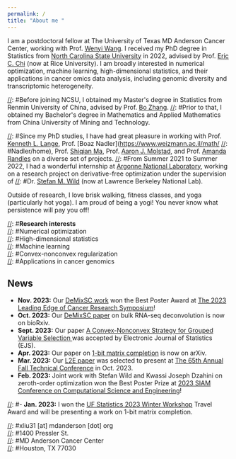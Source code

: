 ```yaml
---
permalink: /
title: "About me "
---
```


I am a postdoctoral fellow at The University of Texas MD Anderson  Cancer Center, working with Prof. [Wenyi Wang](https://odin.mdacc.tmc.edu/~wwang7/). 
I received my PhD degree in Statistics from [North Carolina State University](https://statistics.sciences.ncsu.edu/) in 2022, advised by Prof. [Eric C. Chi](http://www.ericchi.com/) (now at Rice University). I am broadly interested in numerical optimization, machine learning, high-dimensional statistics, and their applications in cancer omics data analysis, including genomic diversity and transcriptomic heterogeneity. 


[//]: #Before joining NCSU, I obtained my Master's degree in Statistics from Renmin University of China, advised by Prof. [Bo Zhang](http://stat.ruc.edu.cn/en/teacher_more.php?cid=89248&id=52). 
[//]: #Prior to that, I obtained my Bachelor's degree in Mathematics and Applied Mathematics from China University of Mining and Technology. 

[//]: #Since my PhD studies, I have had great pleasure in working with Prof. [Kenneth L. Lange](https://people.healthsciences.ucla.edu/institution/personnel?personnel_id=45702), Prof. [Boaz Nadler](https://www.weizmann.ac.il/math/
[//]: #Nadler/home), Prof. [Shiqian Ma](https://sqma.rice.edu/), Prof. [Aaron J. Molstad](https://ajmolstad.github.io/), and Prof. [Amanda Randles](https://randleslab.pratt.duke.edu/people/amanda-randles) on a diverse set of projects. 
[//]: #From Summer 2021 to Summer 2022, I had a wonderful internship at [Argonne National Laboratory](https://www.anl.gov/mcs/lans), working on a research project on derivative-free optimization under the supervision of 
[//]: #Dr. [Stefan M. Wild](https://wildsm.github.io/) (now at Lawrence Berkeley National Lab). 

Outside of research, I love brisk walking, fitness classes, and yoga (particularly hot yoga). I am proud of being a yogi! You never know what persistence will pay you off!  

[//]: #**Research interests**\
[//]: #Numerical optimization\
[//]: #High-dimensional statistics\
[//]: #Machine learning\
[//]: #Convex-nonconvex regularization\
[//]: #Applications in cancer genomics

##  News
- **Nov. 2023:** Our [DeMixSC work](https://www.biorxiv.org/content/10.1101/2023.10.10.561733v1) won the Best Poster Award at [The 2023 Leading Edge of Cancer Research Symposium](https://www.mdanderson.org/research/research-resources/conferences-seminars/symposium-on-cancer-research.html)!
- **Oct. 2023:** Our [DeMixSC paper](https://www.biorxiv.org/content/10.1101/2023.10.10.561733v1) on bulk RNA-seq deconvolution is now on bioRxiv.
- **Sept. 2023:** Our paper [A Convex-Nonconvex Strategy for Grouped Variable Selection ](https://arxiv.org/abs/2111.15075) was accepted by Electronic Journal of Statistics (EJS).
- **Apr. 2023:** Our paper on [1-bit matrix completion](https://arxiv.org/abs/2304.13940) is now on arXiv.
- **Mar. 2023:** Our [L2E paper](https://www.tandfonline.com/doi/full/10.1080/00401706.2022.2118172) was selected to present at [The 65th Annual Fall Technical Conference](https://falltechnicalconference.org/) in Oct. 2023.
- **Feb. 2023:** Joint work with Stefan Wild and Kwassi Joseph Dzahini on zeroth-order optimization won the Best Poster Prize at [2023 SIAM Conference on Computational Science and Engineering](https://www.siam.org/conferences/cm/conference/cse23)!

[//]: #- **Jan. 2023:** I won the [UF Statistics 2023 Winter Workshop](https://informatics.research.ufl.edu/event/statistics-annual-winter-workshop-2023/) Travel Award and will be presenting a work on 1-bit matrix completion.

[//]: #**Contact**\
[//]: #xliu31 [at] mdanderson [dot] org\
[//]: #1400 Pressler St.\
[//]: #MD Anderson Cancer Center\
[//]: #Houston, TX 77030






